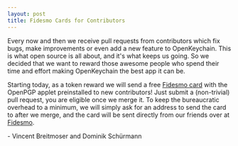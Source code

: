 ```yaml
---
layout: post
title: Fidesmo Cards for Contributors
---
```


Every now and then we receive pull requests from contributors which fix bugs, make improvements or even add a new feature to OpenKeychain.
This is what open source is all about, and it's what keeps us going.
So we decided that we want to reward those awesome people who spend their time and effort making OpenKeychain the best app it can be.  

Starting today, as a token reward we will send a free [Fidesmo card](http://shop.fidesmo.com/product/fidesmo-privacy) with the OpenPGP applet preinstalled to new contributors!
Just submit a (non-trivial) pull request, you are eligible once we merge it.
To keep the bureaucratic overhead to a minimum, we will simply ask for an address to send the card to after we merge, and the card will be sent directly from our friends over at [Fidesmo](https://www.fidesmo.com/).

\- Vincent Breitmoser and Dominik Schürmann
